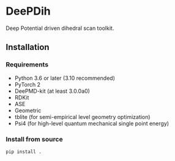 # DeePDih
 Deep Potential driven dihedral scan toolkit.

## Installation

### Requirements
- Python 3.6 or later (3.10 recommended)
- PyTorch 2
- DeePMD-kit (at least 3.0.0a0)
- RDKit
- ASE
- Geometric
- tblite (for semi-empirical level geometry optimization)
- Psi4 (for high-level quantum mechanical single point energy)

### Install from source

```bash
pip install .
```

